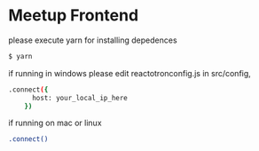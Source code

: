 # Meetup Frontend

please execute yarn for installing depedences

```sh
$ yarn
```
if running in windows please edit reactotronconfig.js in src/config,

```sh
.connect({
      host: your_local_ip_here
    })
```
if running on mac or linux

```sh
.connect()
```